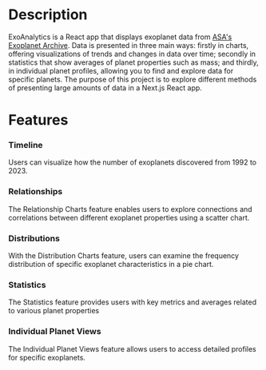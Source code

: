 # Description
ExoAnalytics is a React app that displays exoplanet data from [ASA's Exoplanet Archive](https://exoplanetarchive.ipac.caltech.edu/docs/API_PS_columns.html). Data is presented in three main ways: firstly in charts, offering visualizations of trends and changes in data over time; secondly in statistics that show averages of planet properties such as mass; and thirdly, in individual planet profiles, allowing you to find and explore data for specific planets. The purpose of this project is to explore different methods of presenting large amounts of data in a Next.js React app.

# Features

### Timeline
Users can visualize how the number of exoplanets discovered from 1992 to 2023.

### Relationships
The Relationship Charts feature enables users to explore connections and correlations between different exoplanet properties using a scatter chart.

### Distributions
With the Distribution Charts feature, users can examine the frequency distribution of specific exoplanet characteristics in a pie chart.

### Statistics
The Statistics feature provides users with key metrics and averages related to various planet properties

### Individual Planet Views
The Individual Planet Views feature allows users to access detailed profiles for specific exoplanets.